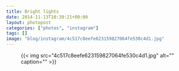 ```yaml
---
title: Bright lights
date: 2014-11-13T10:39:21+00:00
layout: photopost
categories: ["photos", "instagram"]
tags: []
image: "blog/instagram/4c517c8eefe623159827064fe530c4d1.jpg"
---
```


<figure class="photo photo--square">
  {{< img src="4c517c8eefe623159827064fe530c4d1.jpg" alt="" caption="" >}}

</figure>


